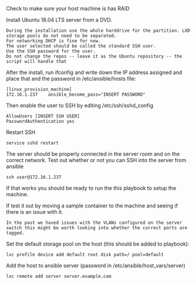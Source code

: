 Check to make sure your host machine is has RAID

Install Ubuntu 18.04 LTS server from a DVD.

	During the installation use the whole harddrive for the partition. LXD storage pools do not need to be separated.
	For networking DHCP is fine for now.
	The user selected should be called the standard SSH user.
	Use the SSH password for the user.
	Do not change the repos -- leave it as the Ubuntu repository -- the script will handle that


After the install, run ifconfig and write down the IP address assigned and place that and the password in /etc/ansible/hosts file:

	[linux_provision_machine]
	172.16.1.237    ansible_become_pass="INSERT PASSWORD"

Then enable the user to SSH by editing /etc/ssh/sshd_config

	AllowUsers [INSERT SSH USER]
	PasswordAuthentication yes 

Restart SSH

	service sshd restart


The server should be properly connected in the server room and on the correct network. Test out whether or not you can SSH into the server from ansible

	ssh user@172.16.1.237

If that works you should be ready to run the this playbook to setup the machine.

If test it out by moving a sample container to the machine and seeing if there is an issue with it. 

	In the past we haved issues with the VLANs configured on the server switch this might be worth looking into whether the correct ports are tagged.

Set the default storage pool on the host (this should be added to playbook):

	lxc profile device add default root disk path=/ pool=default

Add the host to ansible server (password in /etc/ansible/host_vars/server)

	lxc remote add server server.example.com
